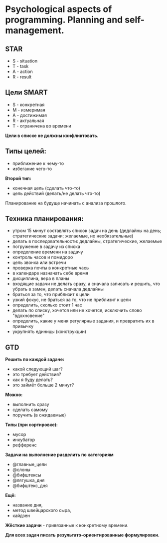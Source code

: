 # Psychological aspects of programming. Planning and self-management.

## STAR

- S - situation
- T - task
- A - action
- R - result

## Цели SMART

- S - конкретная
- M - измеримая
- A - достижимая
- R - актуальная
- T - ограничена во времени

**Цели в списке не должны конфликтовать.**

## Типы целей:

- приближение к чему-то
- избегание чего-то

**Второй тип:**

- конечная цель (сделать что-то)
- цель действий (делать/не делать что-то)

Планирование на будуще начинать с анализа прошлого.

## Техника планирования:

- утром 15 минут составлять список задач на день (дедлайны на день; стратегические задачи; желаемые, но необязательные)
- делать в последовательности: дедлайны, стратегические, желаемые
- погружение в задачу из списка
- определение времени на задачу
- контроль часов и помидоро
- цель звонка или встречи
- проверка почты в конкретные часы
- в календаре назначать себе время
- дисциплина, вера в планы
- входящие задачи не делать сразу, а сначала записать и решить, что убрать в замен, делать сначала дедлайны
- браться за то, что приблизит к цели
- узкий фокус, не браться за то, что не приблизит к цели
- определить, сколько стоит 1 час
- делать по списку, хочется или не хочется, исключить слово "вдохновение"
- определить, какие у меня регулярные задания, и превратить их в привычку
- укрупнять единицы (конструкции)

## GTD

**Решить по каждой задаче:**

- какой следующий шаг?
- это требует действия?
- как я буду делать?
- это займёт больше 2 минут?

**Можно:**

- выполнить сразу
- сделать самому
- поручить (в ожидаемые)

**Типы (при сортировке):**

- мусор
- инкубатор
- рефференс

**Задачи на выполнение разделить по категориям**

- @главные_цели
- @слоны
- @бифштексы
- @лягушка_дня
- @бифштекс_дня

**Ещё:**

- название дня,
- метод швейцарского сыра,
- кайдзен

**Жёсткие задачи** - привязанные к конкретному времени.

**Для всех задач писать результато-ориентированные формулировки.**